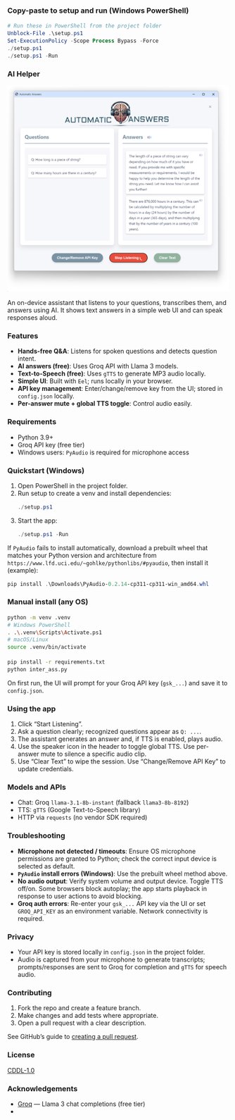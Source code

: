 ### Copy-paste to setup and run (Windows PowerShell)

```powershell
# Run these in PowerShell from the project folder
Unblock-File .\setup.ps1
Set-ExecutionPolicy -Scope Process Bypass -Force
./setup.ps1
./setup.ps1 -Run
```

### AI Helper

![AI Helper Screenshot](screenshot.png)

An on-device assistant that listens to your questions, transcribes them, and answers using AI. It shows text answers in a simple web UI and can speak responses aloud.

### Features

- **Hands-free Q&A**: Listens for spoken questions and detects question intent.
- **AI answers (free)**: Uses Groq API with Llama 3 models.
- **Text-to-Speech (free)**: Uses `gTTS` to generate MP3 audio locally.
- **Simple UI**: Built with `Eel`; runs locally in your browser.
- **API key management**: Enter/change/remove key from the UI; stored in `config.json` locally.
- **Per-answer mute + global TTS toggle**: Control audio easily.

### Requirements

- Python 3.9+
- Groq API key (free tier)
- Windows users: `PyAudio` is required for microphone access

### Quickstart (Windows)

1. Open PowerShell in the project folder.
2. Run setup to create a venv and install dependencies:
   ```powershell
   ./setup.ps1
   ```
3. Start the app:
   ```powershell
   ./setup.ps1 -Run
   ```

If `PyAudio` fails to install automatically, download a prebuilt wheel that matches your Python version and architecture from `https://www.lfd.uci.edu/~gohlke/pythonlibs/#pyaudio`, then install it (example):
```powershell
pip install .\Downloads\PyAudio‑0.2.14‑cp311‑cp311‑win_amd64.whl
```

### Manual install (any OS)

```bash
python -m venv .venv
# Windows PowerShell
. .\.venv\Scripts\Activate.ps1
# macOS/Linux
source .venv/bin/activate

pip install -r requirements.txt
python inter_ass.py
```

On first run, the UI will prompt for your Groq API key (`gsk_...`) and save it to `config.json`.

### Using the app

1. Click “Start Listening”.
2. Ask a question clearly; recognized questions appear as `Q: ...`.
3. The assistant generates an answer and, if TTS is enabled, plays audio.
4. Use the speaker icon in the header to toggle global TTS. Use per-answer mute to silence a specific audio clip.
5. Use “Clear Text” to wipe the session. Use “Change/Remove API Key” to update credentials.

### Models and APIs

- Chat: Groq `llama-3.1-8b-instant` (fallback `llama3-8b-8192`)
- TTS: `gTTS` (Google Text-to-Speech library)
- HTTP via `requests` (no vendor SDK required)

### Troubleshooting

- **Microphone not detected / timeouts**: Ensure OS microphone permissions are granted to Python; check the correct input device is selected as default.
- **`PyAudio` install errors (Windows)**: Use the prebuilt wheel method above.
- **No audio output**: Verify system volume and output device. Toggle TTS off/on. Some browsers block autoplay; the app starts playback in response to user actions to avoid blocking.
- **Groq auth errors**: Re-enter your `gsk_...` API key via the UI or set `GROQ_API_KEY` as an environment variable. Network connectivity is required.

### Privacy

- Your API key is stored locally in `config.json` in the project folder.
- Audio is captured from your microphone to generate transcripts; prompts/responses are sent to Groq for completion and `gTTS` for speech audio.

### Contributing

1. Fork the repo and create a feature branch.
2. Make changes and add tests where appropriate.
3. Open a pull request with a clear description.

See GitHub’s guide to [creating a pull request](https://help.github.com/articles/creating-a-pull-request/).

### License

[CDDL-1.0](https://opensource.org/license/cddl-1-0)

### Acknowledgements

- [Groq](https://groq.com/) — Llama 3 chat completions (free tier)
-